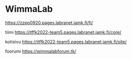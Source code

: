 # WimmaLab
https://zzpp0920.pages.labranet.jamk.fi/fi/

tiimi
https://itffk2022-team5.pages.labranet.jamk.fi/core/

kotisivu
https://itffk2022-team5.pages.labranet.jamk.fi/site/

foorumi
https://wimmalabforum.tk/


